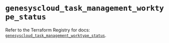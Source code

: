 # `genesyscloud_task_management_worktype_status`

Refer to the Terraform Registry for docs: [`genesyscloud_task_management_worktype_status`](https://registry.terraform.io/providers/mypurecloud/genesyscloud/1.70.0/docs/resources/task_management_worktype_status).
